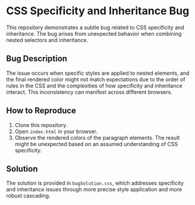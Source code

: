 # CSS Specificity and Inheritance Bug

This repository demonstrates a subtle bug related to CSS specificity and inheritance. The bug arises from unexpected behavior when combining nested selectors and inheritance.

## Bug Description

The issue occurs when specific styles are applied to nested elements, and the final rendered color might not match expectations due to the order of rules in the CSS and the complexities of how specificity and inheritance interact.  This inconsistency can manifest across different browsers.

## How to Reproduce

1.  Clone this repository.
2.  Open `index.html` in your browser.
3.  Observe the rendered colors of the paragraph elements.  The result might be unexpected based on an assumed understanding of CSS specificity.

## Solution

The solution is provided in `bugSolution.css`, which addresses specificity and inheritance issues through more precise style application and more robust cascading.